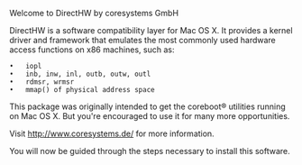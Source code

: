 Welcome to DirectHW by coresystems GmbH

DirectHW is a software compatibility layer for Mac OS X. It provides a kernel driver and framework that emulates the most commonly used hardware access functions on x86 machines, such as:

	•	iopl
	•	inb, inw, inl, outb, outw, outl
	•	rdmsr, wrmsr
	•	mmap() of physical address space

This package was originally intended to get the coreboot® utilities running on Mac OS X. But you're encouraged to use it for many more opportunities.

Visit http://www.coresystems.de/ for more information.

You will now be guided through the steps necessary to install this software.
